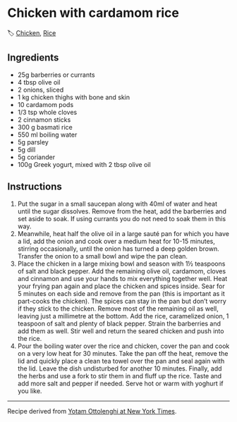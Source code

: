 # Chicken with cardamom rice

🏷  [Chicken](../ingredients/chicken.md), [Rice](../ingredients/rice.md)

## Ingredients

- 25g barberries or currants
- 4 tbsp olive oil
- 2 onions, sliced
- 1 kg chicken thighs with bone and skin
- 10 cardamom pods
- 1/3 tsp whole cloves
- 2 cinnamon sticks
- 300 g basmati rice
- 550 ml boiling water
- 5g parsley
- 5g dill
- 5g coriander
- 100g Greek yogurt, mixed with 2 tbsp olive oil

## Instructions

1. Put the sugar in a small saucepan along with 40ml of water and heat until the sugar dissolves. Remove from the heat, add the barberries and set aside to soak. If using currants you do not need to soak them in this way.
2. Meanwhile, heat half the olive oil in a large sauté pan for which you have a lid, add the onion and cook over a medium heat for 10-15 minutes, stirring occasionally, until the onion has turned a deep golden brown. Transfer the onion to a small bowl and wipe the pan clean.
3. Place the chicken in a large mixing bowl and season with 1½ teaspoons of salt and black pepper. Add the remaining olive oil, cardamom, cloves and cinnamon and use your hands to mix everything together well. Heat your frying pan again and place the chicken and spices inside. Sear for 5 minutes on each side and remove from the pan (this is important as it part-cooks the chicken). The spices can stay in the pan but don’t worry if they stick to the chicken. Remove most of the remaining oil as well, leaving just a millimetre at the bottom. Add the rice, caramelized onion, 1 teaspoon of salt and plenty of black pepper. Strain the barberries and add them as well. Stir well and return the seared chicken and push into the rice.
4. Pour the boiling water over the rice and chicken, cover the pan and cook on a very low heat for 30 minutes. Take the pan off the heat, remove the lid and quickly place a clean tea towel over the pan and seal again with the lid. Leave the dish undisturbed for another 10 minutes. Finally, add the herbs and use a fork to stir them in and fluff up the rice. Taste and add more salt and pepper if needed. Serve hot or warm with yoghurt if you like.

---

Recipe derived from [Yotam Ottolenghi at New York Times](https://cooking.nytimes.com/recipes/1014925-chicken-with-caramelized-onion-and-cardamom-rice).
